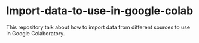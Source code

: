 # Import-data-to-use-in-google-colab
This repository talk about how to import data from different sources to use in Google Colaboratory.
